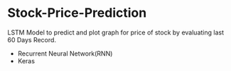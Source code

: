 # Stock-Price-Prediction
LSTM Model to predict and plot graph for price of stock by evaluating last 60 Days Record.
- Recurrent Neural Network(RNN)
- Keras